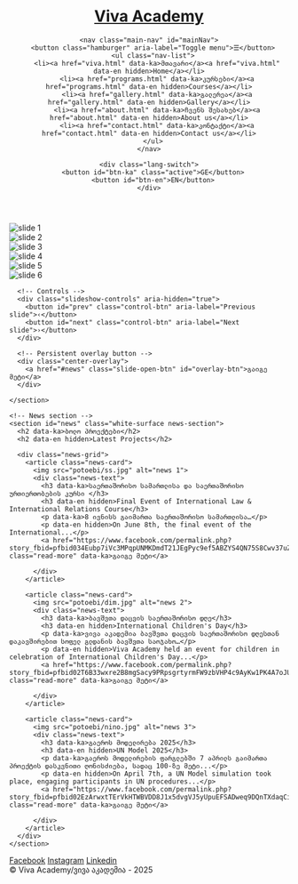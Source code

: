 <!doctype html>
<html lang="ka">
<head>
  <meta charset="utf-8" />
  <meta name="viewport" content="width=device-width, initial-scale=1" />
  <title>Viva Academy / ვივა აკადემია</title>

  <!-- Favicon / website icon -->
  <link rel="icon" href="potoebi/logo-png.png" type="image/png">

  <!-- Your CSS -->
  <link rel="stylesheet" href="academy.css">
</head>
<body>
  <header class="site-header">
    <div class="brand">
      <a class="brand-link" href="viva.html" aria-label="Viva Academy home">
        <h1 class="brand-title" data-ka>Viva Academy</h1>
        <h1 class="brand-title" data-en hidden>Viva Academy</h1>
      </a>
    </div>

    <nav class="main-nav" id="mainNav">
      <button class="hamburger" aria-label="Toggle menu">☰</button>
      <ul class="nav-list">
        <li><a href="viva.html" data-ka>მთავარი</a><a href="viva.html" data-en hidden>Home</a></li>
        <li><a href="programs.html" data-ka>კურსები</a><a href="programs.html" data-en hidden>Courses</a></li>
        <li><a href="gallery.html" data-ka>გალერეა</a><a href="gallery.html" data-en hidden>Gallery</a></li>
        <li><a href="about.html" data-ka>ჩვენს შესახებ</a><a href="about.html" data-en hidden>About us</a></li>
        <li><a href="contact.html" data-ka>კონტაქტი</a><a href="contact.html" data-en hidden>Contact us</a></li>
      </ul>
    </nav>

    <div class="lang-switch">
      <button id="btn-ka" class="active">GE</button>
      <button id="btn-en">EN</button>
    </div>
  </header>

  <main>
    <!-- Slideshow -->
    <section id="home" class="hero white-surface">
      <div class="slideshow" id="slideshow" role="region" aria-label="Main slideshow">
        <div class="slide active"><img src="potoebi/tata.jpg" alt="slide 1"></div>
        <div class="slide"><img src="potoebi/lukla.jpg" alt="slide 2"></div>
        <div class="slide"><img src="potoebi/imit.jpg" alt="slide 3"></div>
        <div class="slide"><img src="potoebi/davita.jpg" alt="slide 4"></div>
        <div class="slide"><img src="potoebi/doli.jpg" alt="slide 5"></div>
        <div class="slide"><img src="potoebi/lilu.jpg" alt="slide 6"></div>
      </div>

      <!-- Controls -->
      <div class="slideshow-controls" aria-hidden="true">
        <button id="prev" class="control-btn" aria-label="Previous slide">‹</button>
        <button id="next" class="control-btn" aria-label="Next slide">›</button>
      </div>

      <!-- Persistent overlay button -->
      <div class="center-overlay">
        <a href="#news" class="slide-open-btn" id="overlay-btn">გაიგე მეტი</a>
      </div>

    </section>

    <!-- News section -->
    <section id="news" class="white-surface news-section">
      <h2 data-ka>ბოლო პროექტები</h2>
      <h2 data-en hidden>Latest Projects</h2>

      <div class="news-grid">
        <article class="news-card">
          <img src="potoebi/ss.jpg" alt="news 1">
          <div class="news-text">
            <h3 data-ka>საერთაშორისო სამართლისა და საერთაშორისო ურთიერთობების კურსი </h3>
            <h3 data-en hidden>Final Event of International Law & International Relations Course</h3>
            <p data-ka>8 ივნისს გაიმართა საერთაშორისო სამართლისა…</p>
            <p data-en hidden>On June 8th, the final event of the International...</p>
            <a href="https://www.facebook.com/permalink.php?story_fbid=pfbid034Eubp7iVc3MPqpUNMKDmdT21JEgPyc9ef5ABZYS4QN75S8Cwv37uZAtsDwxseKt4l&id=61566989541450" class="read-more" data-ka>გაიგე მეტი</a>
            
          </div>
        </article>

        <article class="news-card">
          <img src="potoebi/dim.jpg" alt="news 2">
          <div class="news-text">
            <h3 data-ka>ბავშვთა დაცვის საერთაშორისო დღე</h3>
            <h3 data-en hidden>International Children's Day</h3>
            <p data-ka>ვივა აკადემია ბავშვთა დაცვის საერთაშორისო დღესთან დაკავშირებით სოფელ გლდანის ბავშვთა საოჯახო…</p>
            <p data-en hidden>Viva Academy held an event for children in celebration of International Children's Day...</p>
            <a href="https://www.facebook.com/permalink.php?story_fbid=pfbid02T6B33wxre2B8mgSacy9PRpsgrtyrmFW9zbVHP4c9AyKw1PK4A7oJUWSwHnRhFm1cl&id=61566989541450" class="read-more" data-ka>გაიგე მეტი</a>
          
          </div>
        </article>

        <article class="news-card">
          <img src="potoebi/nino.jpg" alt="news 3">
          <div class="news-text">
            <h3 data-ka>გაეროს მოდელირება 2025</h3>
            <h3 data-en hidden>UN Model 2025</h3>
            <p data-ka>გაეროს მოდელირების ფარგლებში 7 აპრილს გაიმართა პროექტის დასკვნითი ღონისძიება, სადაც 100-ზე მეტი...</p>
            <p data-en hidden>On April 7th, a UN Model simulation took place, engaging participants in UN procedures...</p>
            <a href="https://www.facebook.com/permalink.php?story_fbid=pfbid02EzArwxtTErVkHTWBVDD8J1x5dvgVJ5yUpuEFSADweq9DQnTXdaqCi24bzDS4nJPrl&id=61566989541450" class="read-more" data-ka>გაიგე მეტი</a>
            
          </div>
        </article> 
      </div>
    </section>
  </main>

  <footer class="site-footer">
    <div class="socials">
      <a href="https://www.facebook.com/profile.php?id=61566989541450" target="_blank" rel="noopener">Facebook</a>
      <a href="https://www.instagram.com/academy.vivat/" target="_blank" rel="noopener">Instagram</a>
      <a href="https://www.linkedin.com/company/viva-academy-%E1%83%95%E1%83%98%E1%83%95%E1%83%90-%E1%83%90%E1%83%99%E1%83%90%E1%83%93%E1%83%94%E1%83%9B%E1%83%98%E1%83%90/?viewAsMember=true" target="_blank" rel="noopener">Linkedin</a>
    </div>
    <div class="legal">&copy; Viva Academy/ვივა აკადემია - 2025 <span id="year"></span></div>
  </footer>

  <script src="docendo.js"></script>
</body>
</html>
